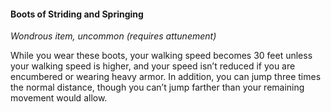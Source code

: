 #### Boots of Striding and Springing
<!-- markdownlint-disable link-image-reference-definitions -->
[_metadata_:item_name]:- "Boots of Striding and Springing"
[_metadata_:item_type]:- "Wondrous item"
[_metadata_:item_is_worn]:- "true"
[_metadata_:item_is_worn_body_part]:- "feet"
[_metadata_:item_rarity]:- "uncommon"
[_metadata_:requires_attunement]:- "true"
[_metadata_:requires_attunement_by_alignment]:- "any"
[_metadata_:requires_attunement_by_ancestry]:- "any"
[_metadata_:requires_attunement_by_class]:- "any"
[_metadata_:requires_attunement_by_spellcaster]:- "false"
<!-- markdownlint-disable-next-line no-emphasis-as-heading -->
_Wondrous item, uncommon (requires attunement)_

While you wear these boots, your walking speed becomes 30 feet unless your walking speed is higher, and your speed isn’t reduced if you are encumbered or wearing heavy armor.
In addition, you can jump three times the normal distance, though you can’t jump farther than your remaining movement would allow.
